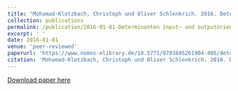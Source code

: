 ```yaml
---
title: "Mohamad-Klotzbach, Christoph und Oliver Schlenkrich. 2016. Determinanten input- und outputorientierter Demokratievorstellungen in der arabischen Welt: Eine Mehrebenenanalyse. In \"Demokratie\" jenseits des Westens. Theorien, Diskurse, Einstellungen. Sonderheft 51 der Politischen Vierteljahresschrift, Hrsg. Sophia Schubert und Alexander Weiss, 404-436. Baden-Baden: Nomos."
collection: publications
permalink: /publication/2016-01-01-Determinanten input- und outputorientierter Demokratievorstellungen in der arabischen Welt
excerpt: ' '
date: 2016-01-01
venue: 'peer-reviewed'
paperurl: 'https://www.nomos-elibrary.de/10.5771/9783845261904-405/determinanten-input-und-outputorientierter-demokratievorstellungen-in-der-arabischen-welt-eine-mehrebenenanalyse'
citation: 'Mohamad-Klotzbach, Christoph und Oliver Schlenkrich. 2016. Determinanten input- und outputorientierter Demokratievorstellungen in der arabischen Welt: Eine Mehrebenenanalyse. In "Demokratie" jenseits des Westens. Theorien, Diskurse, Einstellungen. Sonderheft 51 der Politischen Vierteljahresschrift, Hrsg. Sophia Schubert und Alexander Weiss, 404-436. Baden-Baden: Nomos.'
---
```


[Download paper here](https://www.nomos-elibrary.de/10.5771/9783845261904-405/determinanten-input-und-outputorientierter-demokratievorstellungen-in-der-arabischen-welt-eine-mehrebenenanalyse)

